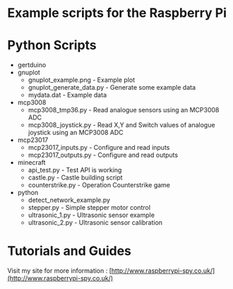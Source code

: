 # Example scripts for the Raspberry Pi

# Python Scripts
* gertduino
* gnuplot
    * gnuplot_example.png      - Example plot
    * gnuplot_generate_data.py - Generate some example data
    * mydata.dat               - Example data
* mcp3008
    * mcp3008_tmp36.py    - Read analogue sensors using an MCP3008 ADC
    * mcp3008_joystick.py - Read X,Y and Switch values of analogue joystick using an MCP3008 ADC
* mcp23017
    * mcp23017_inputs.py  - Configure and read inputs
    * mcp23017_outputs.py - Configure and read outputs
* minecraft
    * api_test.py         - Test API is working
    * castle.py           - Castle building script
    * counterstrike.py    - Operation Counterstrike game
* python
    * detect_network_example.py
    * stepper.py          - Simple stepper motor control
    * ultrasonic_1.py     - Ultrasonic sensor example
    * ultrasonic_2.py     - Ultrasonic sensor calibration

# Tutorials and Guides
Visit my site for more information :
[http://www.raspberrypi-spy.co.uk/](http://www.raspberrypi-spy.co.uk/)